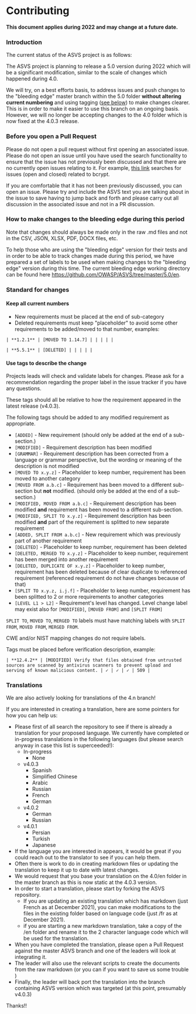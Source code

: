 # Contributing

**This document applies during 2022 and may change at a future date.**

<!--

## General description

open issue > discuss, if agreed > pull request


## Versions

for what versions what kind of changes are allowed

definition of breaking change


## Opening issue

expectation from issue


## Pull-request

expectation from PR
-->

### Introduction

The current status of the ASVS project is as follows:

The ASVS project is planning to release a 5.0 version during 2022 which will be a significant modification, similar to the scale of changes which happened during 4.0.
 
We will try, on a best efforts basis, to address issues and push changes to the "bleeding edge" master branch within the 5.0 folder **without altering current numbering** and using tagging ([see below](CONTRIBUTING.md#use-tags-to-describe-the-change)) to make changes clearer. This is in order to make it easier to use this branch on an ongoing basis. However, we will no longer be accepting changes to the 4.0 folder which is now fixed at the 4.0.3 release.

### Before you open a Pull Request

Please do not open a pull request without first opening an associated issue. Please do not open an issue until you have used the search functionality to ensure that the issue has not previously been discussed and that there are no currently open issues relating to it. For example, [this link](https://github.com/OWASP/ASVS/issues?q=is%3Aissue+bcrypt) searches for issues (open and closed) related to bcrypt.

If you are comfortable that it has not been previously discussed, you can open an issue. Please try and include the ASVS text you are talking about in the issue to save having to jump back and forth and please carry out all discussion in the associated issue and not in a PR discussion.

### How to make changes to the bleeding edge during this period

Note that changes should always be made only in the raw .md files and not in the CSV, JSON, XLSX, PDF, DOCX files, etc.

To help those who are using the "bleeding edge" version for their tests and in order to be able to track changes made during this period, we have prepared a set of labels to be used when making changes to the "bleeding edge" version during this time. The current bleeding edge working directory can be found here <https://github.com/OWASP/ASVS/tree/master/5.0/en>.


### Standard for changes

#### Keep all current numbers

* New requirements must be placed at the end of sub-category
* Deleted requirements must keep "placeholder" to avoid some other requirements to be added/moved to that number, examples:

```
| **1.2.1** | [MOVED TO 1.14.7] | | | | |
```

```
| **5.5.1** | [DELETED] | | | | |
```

#### Use tags to describe the change

Projects leads will check and validate labels for changes. Please ask for a recommendation regarding the proper label in the issue tracker if you have any questions.

These tags should all be relative to how the requirement appeared in the latest release (v4.0.3).

The following tags should be added to any modified requirement as appropriate.

* `[ADDED]` - New requirement (should only be added at the end of a sub-section.)
* `[MODIFIED]` - Requirement description has been modified
* `[GRAMMAR]` - Requirement description has been corrected from a language or grammar perspective, but the wording or meaning of the description is not modified
* `[MOVED TO x.y.z]` - Placeholder to keep number, requirement has been moved to another category
* `[MOVED FROM a.b.c]` - Requirement has been moved to a different sub-section but **not** modified. (should only be added at the end of a sub-section.)
* `[MODIFIED, MOVED FROM a.b.c]` - Requirement description has been modified **and** requirement has been moved to a different sub-section.
* `[MODIFIED, SPLIT TO x.y.z]` - Requirement description has been modified **and** part of the requirement is splitted to new separate requirement
* `[ADDED, SPLIT FROM a.b.c]` - New requirement which was previously part of another requirement
* `[DELETED]` - Placeholder to keep number, requirement has been deleted
* `[DELETED, MERGED TO x.y.z]` - Placeholder to keep number, requirement has been merged into another requirement
* `[DELETED, DUPLICATE OF x.y.z]` - Placeholder to keep number, requirement has been deleted because of clear duplicate to referenced requirement (referenced requirement do not have changes because of that)
* `[SPLIT TO x.y.z, i.j.f]` - Placeholder to keep number, requirement has been splitted to 2 or more requirements to another categories
* `[LEVEL L1 > L2]` - Requirement's level has changed. Level change label may exist also for `[MODIFIED]`, `[MOVED FROM]` and `[SPLIT FROM]`


`SPLIT TO`, `MOVED TO`, `MERGED TO` labels must have matching labels with `SPLIT FROM`, `MOVED FROM`, `MERGED FROM`.

CWE and/or NIST mapping changes do not require labels.

Tags must be placed before verification description, example:

```
| **12.4.2** | [MODIFIED] Verify that files obtained from untrusted sources are scanned by antivirus scanners to prevent upload and serving of known malicious content. | ✓ | ✓ | ✓ | 509 |
```

### Translations

We are also actively looking for translations of the 4.n branch!

If you are interested in creating a translation, here are some pointers for how you can help us:
* Please first of all search the repository to see if there is already a translation for your proposed language. We currently have completed or in-progress translations in the following languages (but please search anyway in case this list is superceeded!):
	* In-progress
        * None
	* v4.0.3
        * Spanish
        * Simplified Chinese
        * Arabic
        * Russian
        * French
        * German
    * v4.0.2
        * German
        * Russian
    * v4.0.1
        * Persian
        * Turkish
        * Japanese
* If the language you are interested in appears, it would be great if you could reach out to the translator to see if you can help them.
* Often there is work to do in creating markdown files or updating the translation to keep it up to date with latest changes.
* We would request that you base your translation on the 4.0/en folder in the master branch as this is now static at the 4.0.3 version.
* In order to start a translation, please start by forking the ASVS repository.
    * If you are updating an existing translation which has markdown (just French as at December 2021), you can make modifications to the files in the existing folder based on language code (just /fr as at December 2021).
    * if you are starting a new markdown translation, take a copy of the /en folder and rename it to the 2 character language code which will be used for the translation. 
* When you have completed the translation, please open a Pull Request against the master ASVS branch and one of the leaders will look at integrating it.
* The leader will also use the relevant scripts to create the documents from the raw markdown (or you can if you want to save us some trouble  )
* Finally, the leader will back port the translation into the branch containing ASVS version which was targeted (at this point, presumably v4.0.3)

Thanks!!
